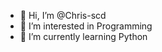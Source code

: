 - 👋 Hi, I’m @Chris-scd
- 👀 I’m interested in Programming
- 🌱 I’m currently learning Python
<!-- 
💞️ I’m looking to collaborate on ...
📫 How to reach me ...
--->

<!---
Chris-scd/Chris-scd is a ✨ special ✨ repository because its `README.md` (this file) appears on your GitHub profile.
You can click the Preview link to take a look at your changes.
--->
